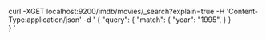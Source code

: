 curl -XGET localhost:9200/imdb/movies/_search?explain=true -H 'Content-Type:application/json' -d '
{
  "query": {
    "match": {
       "year": "1995",
    }
  }  
}
'